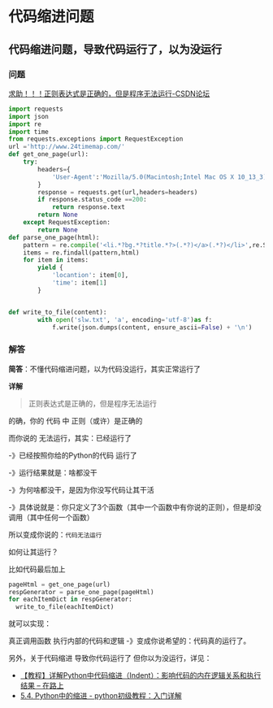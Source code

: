 # 代码缩进问题

## 代码缩进问题，导致代码运行了，以为没运行

### 问题

[求助！！！正则表达式是正确的，但是程序无法运行-CSDN论坛](https://bbs.csdn.net/topics/396092185)

```python
import requests
import json
import re
import time
from requests.exceptions import RequestException
url ='http://www.24timemap.com/'
def get_one_page(url):
    try:
        headers={
            'User-Agent':'Mozilla/5.0(Macintosh;Intel Mac OS X 10_13_3)AppleWebKit/537.36(KHTML,like Gecko) Chrome/65.0.3325.162 Safari/537.36'
        }
        response = requests.get(url,headers=headers)
        if response.status_code ==200:
            return response.text
        return None
    except RequestException:
        return None
def parse_one_page(html):
    pattern = re.compile('<li.*?bg.*?title.*?>(.*?)</a>(.*?)</li>',re.S)
    items = re.findall(pattern,html)
    for item in items:
        yield {
            'locantion': item[0],
            'time': item[1]
        }


def write_to_file(content):
        with open('slw.txt', 'a', encoding='utf-8')as f:
            f.write(json.dumps(content, ensure_ascii=False) + '\n')
```

### 解答

**简答**：不懂代码缩进问题，以为代码没运行，其实正常运行了

**详解**

> 正则表达式是正确的，但是程序无法运行

的确，你的 代码 中  正则（或许）是正确的

而你说的 无法运行，其实：已经运行了

-》已经按照你给的Python的代码 运行了

-》运行结果就是：啥都没干

-》为何啥都没干，是因为你没写代码让其干活

-》具体说就是：你只定义了3个函数（其中一个函数中有你说的正则），但是却没调用（其中任何一个函数）

所以变成你说的：`代码无法运行`

如何让其运行？

比如代码最后加上

```python
pageHtml = get_one_page(url)
respGenerator = parse_one_page(pageHtml)
for eachItemDict in respGenerator:
  write_to_file(eachItemDict)
```

就可以实现：

真正调用函数 执行内部的代码和逻辑 -》变成你说希望的：代码真的运行了。

另外，关于代码缩进 导致你代码运行了 但你以为没运行，详见：

* [【教程】详解Python中代码缩进（Indent）：影响代码的内在逻辑关系和执行结果 – 在路上](https://www.crifan.com/tutorial_python_indent/)
* [5.4. Python中的缩进 - python初级教程：入门详解](https://www.crifan.com/files/doc/docbook/python_beginner_tutorial/release/html/python_beginner_tutorial.html#python_indent)